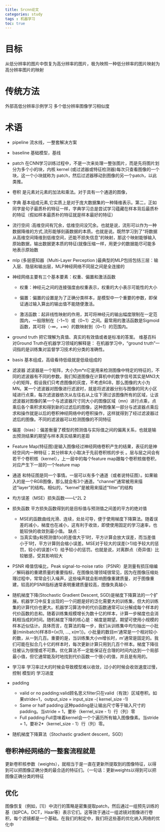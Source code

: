 ```yaml
---
title: Srcnn论文
categories: study
tags : 机器学习
toc: true
---
```


# 目标
从低分辨率的图片中恢复为高分辨率的图片，极为映照一种低分辨率的图片映射为高分辨率图片的映射
# 传统方法
外部高低分辨率示例学习
多个低分辨率图像学习相似度
# 术语

- pipeline 流水线，一整套解决方案
- baseline 基础模型，基线
- patch 在CNN学习训练过程中，不是一次来处理一整张图片，而是先将图片划分为多个小的块，内核 kernel (或过滤器或特征检测器)每次只查看图像的一个块，这一个小块就称为 patch，然后过滤器移动到图像的另一个patch，以此类推。
- 卷积 是元素对元素的加法和乘法。对于具有一个通道的图像，
- 字典 基本组成元素,它实质上是对于庞大数据集的一种降维表示。第二，正如同字是句子最质朴的特征一样，字典学习总是尝试学习蕴藏在样本背后最质朴的特征（假如样本最质朴的特征就是样本最好的特征）
- 流行空间 :高维空间有冗余，低维空间没冗余。也就是说，流形可以作为一种数据降维的方式,流形能够刻画数据的本质。也就是说。既然学习到了“将数据从高维空间降维到低维空间，还能不损失信息”的映射，那这个映射能够输入原始数据，输出数据更本质的特征(就像压缩一样，用更少的数据能尽可能多地表示原始数
- mlp (多层感知器（Multi-Layer Perception )最典型的MLP包括包括三层：输入层、隐层和输出层，MLP神经网络不同层之间是全连接的
- 神经网络主要有三个基本要素：权重、偏置和激活函数

	- 权重：神经元之间的连接强度由权重表示，权重的大小表示可能性的大小

	- 偏置：偏置的设置是为了正确分类样本，是模型中一个重要的参数，即保证通过输入算出的输出值不能随便激活。

	- 激活函数：起非线性映射的作用，其可将神经元的输出幅度限制在一定范围内，一般限制在（-1~1）或（0~1）之间。最常用的激活函数是Sigmoid函数，其可将（-∞，+∞）的数映射到（0~1）的范围内。
- ground truth 把它理解为真值、真实的有效值或者是标准的答案。 维基百科对Ground Truth在机器学习领域的解释是： 在机器学习中，“ground truth”一词指的是训练集对监督学习技术的分类的准确性。
- basis 基本组成，高级看待低级就是低级组成的
- 滤波器 滤波器是一个矩阵，大小为m*n它是用来检测图像中特定的特征的，不同的滤波器有不同的参数。我们知道图像在计算机中的数字信号其实是MN3大小的矩阵，假设我们只考虑图像的灰度，不考虑RGB，那么图像的大小为MN。某一个滤波器对图像进行滤波时，就是将滤波器分别与图像的同大小区域进行点乘，每次滤波器依次从左往右从上往下滑过该图像所有的区域，让该滤波器对图像的某一个与滤波器尺寸同大小的图像区域（mn）进行点乘，点乘后各个乘积求和得到新的过滤后的图像，这种图像某一部分与滤波器点乘后求和操作就是以后的卷积神经网络中的卷积操作，这样就得到了经过滤波器过滤后的图像。不同的滤波器可以检测图像的不同特征
- 偏差（bias）：偏差衡量了模型的预测值与实际值之间的偏离关系，也就是输出预测结果的期望与样本真实结果的差距
- Feature Map(特征图)是输入图像经过神经网络卷积产生的结果，表征的是神经空间内一种特征；其分辨率大小取决于先前卷积核的步长 。层与层之间会有若干个卷积核（kernel），上一层中的每个feature map跟每个卷积核做卷积，对应产生下一层的一个feature map

- 通道 和特征图是同一个事情。一层可以有多个通道（或者说特征图）。如果输入的是一个RGB图像，那么就会有3个通道。“channel”通常被用来描述“layer”的结构。相似的，“kernel”是被用来描述“filter”的结构
- 均方误差（MSE）损失函数——L^2L 
2
- 损失函数 平方损失函数得到的是目标值与预测值之间差的平方的绝对值
	- MSE的函数曲线光滑、连续，处处可导，便于使用梯度下降算法。随着误差的减小，梯度也在减小，这有利于收敛，即使使用固定的学习速率，也能较快的收敛到最小值。
	缺点：
	- 当真实值y和预测值f(x)的差值大于1时，平方计算会放大误差，而当差值小于1时，平方计算则会缩小误差。MSE对于较大的误差(>1)给予较大的惩罚，较小的误差(<1）给予较小的惩罚。也就是说，对离群点（奇异值）比较敏感，受其影响较大

- PSNR 峰值信噪比，Peak signal-to-noise ratio（PSNR）是测量有损压缩编／解码器的重建质量的重要指标，在图像处理领域很常见，因为在图像压缩处理过程中，常常会引入噪声，这些噪声就会影响图像重建质量，对于图像重建，较高的PSNR指标通常表明重建质量较高，图像失真越小

- 随机梯度下降(Stochastic Gradient Descent, SGD)是梯度下降算法的一个扩展。机器学习中反复出现的一个问题是好的泛化需要大的训练集，但大的训练集的计算代价也更大。机器学习算法中的代价函数通常可以分解成每个样本的代价函数的总和。随着训练集规模增长为数十亿的样本，计算一步梯度也会消耗相当成的时间。随机梯度下降的核心是：梯度是期望。期望可使用小规模的样本近似估计。具体而言，在算法的每一步，我们从训练集中均匀抽出一小批量(minibatch)样本B={x(1), …, x(m’)}。小批量的数目m’通常是一个相对较小的数，从一到几百。重要的是，当训练集大小m增长时，m’通常是固定的。我们可能在拟合几十亿的样本时，每次更新计算只用到几百个样本。梯度下降往往被认为很慢或不可靠。优化算法不一定能保证在合理的时间内达到一个局部最小值，但它通常能及时地找到代价函数一个很小的值，并且是有用的。
- 学习率 学习率过大的时候会导致模型难以收敛，过小的时候会收敛速度过慢，控制 模型的 学习进度 
- padding
	- valid or no padding:valid顾名思义filter只在valid（有效）区域卷积。如果stride=1，output_size = input_size -( kernel_size -1)
	- Same or half padding:这种padding是让输出尺寸等于输入尺寸的padding。当stride = 1，要补（kernel_size - 1）行（列）零
	- Full padding:Full意味着kernel会一个个遍历所有输入图像像素。当stride = 1，要补2*（kernel_size - 1）行（列）零。

- 随机梯度下降算法（Stochastic gradient descent，SGD）



## 卷积神经网络的一整套流程就是

更新卷积核参数（weights），就相当于是一直在更新所提取到的图像特征，以得到可以把图像正确分类的最合适的特征们。（一句话：更新weights以得到可以把图像正确分类的特征
## 优化

图像恢复（例如，[1]）中流行的策略是密集提取patch，然后通过一组预先训练的基（如PCA，DCT，Haar等）表示它们。这等效于通过一组滤镜对图像进行卷积，每个滤镜都是一个基础。在我们的制定中，我们将这些基的优化纳入网络的优化中 
